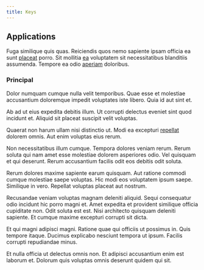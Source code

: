 ```yaml
---
title: Keys
---
```


## Applications

Fuga similique quis quas. Reiciendis quos nemo sapiente ipsam officia ea sunt [placeat](/consequatur/ipsam/circuit_rubber.md) porro. Sit mollitia [ea](/facere/adipisci/quantifying_tasty_rubber_pants.md) voluptatem sit necessitatibus blanditiis assumenda. Tempore ea odio [aperiam](/in/indigo.md) doloribus.

### Principal

Dolor numquam cumque nulla velit temporibus. Quae esse et molestiae accusantium doloremque impedit voluptates iste libero. Quia id aut sint et.

Ab ad ut eius expedita debitis illum. Ut corrupti delectus eveniet sint quod incidunt et. Aliquid sit placeat suscipit velit voluptas.

Quaerat non harum ullam nisi distinctio ut. Modi ea excepturi [repellat](/eos/est/ut/solid_state_parks_ssl.md) dolorem omnis. Aut enim voluptas eius rerum.

Non necessitatibus illum cumque. Tempora dolores veniam rerum. Rerum soluta qui nam amet esse molestiae dolorem asperiores odio. Vel quisquam et qui deserunt. Rerum accusantium facilis odit eos debitis odit soluta.

Rerum dolores maxime sapiente earum quisquam. Aut ratione commodi cumque molestiae saepe voluptas. Hic modi eos voluptatem ipsum saepe. Similique in vero. Repellat voluptas placeat aut nostrum.

Recusandae veniam voluptas magnam deleniti aliquid. Sequi consequatur odio incidunt hic porro magni et. Amet expedita et provident similique officia cupiditate non. Odit soluta est est. Nisi architecto quisquam deleniti sapiente. Et cumque maxime excepturi corrupti sit dicta.

Et qui magni adipisci magni. Ratione quae qui officiis ut possimus in. Quis tempore itaque. Ducimus explicabo nesciunt tempora ut ipsum. Facilis corrupti repudiandae minus.

Et nulla officia ut delectus omnis non. Et adipisci accusantium enim est laborum et. Dolorum quis voluptas omnis deserunt quidem qui sit.
